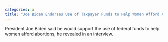 ```yaml
---
categories: a
title: "Joe Biden Endorses Use of Taxpayer Funds to Help Women Afford Abortions"
---
```

President Joe Biden said he would support the use of federal funds to help women afford abortions, he revealed in an interview.